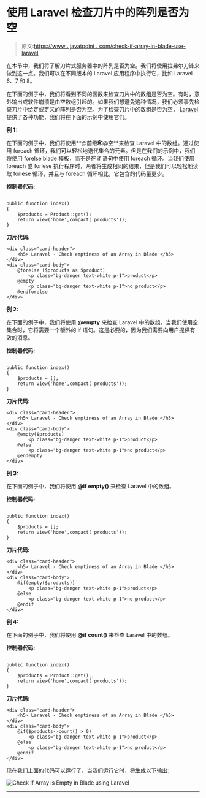 # 使用 Laravel 检查刀片中的阵列是否为空

> 原文:[https://www . javatpoint . com/check-if-array-in-blade-use-laravel](https://www.javatpoint.com/check-if-array-is-empty-in-blade-using-laravel)

在本节中，我们将了解刀片式服务器中的阵列是否为空。我们将使用拉弗尔刀锋来做到这一点。我们可以在不同版本的 Laravel 应用程序中执行它，比如 Laravel 6、7 和 8。

在下面的例子中，我们将看到不同的函数来检查刀片中的数组是否为空。有时，意外输出或软件崩溃是由空数组引起的。如果我们想避免这种情况，我们必须事先检查刀片中给定或定义的阵列是否为空。为了检查刀片中的数组是否为空， [Laravel](https://www.javatpoint.com/laravel) 提供了各种功能，我们将在下面的示例中使用它们。

**例 1:**

在下面的例子中，我们将使用**@前级**和**@空**来检查 Laravel 中的数组。通过使用 foreach 循环，我们可以轻松地迭代集合的元素。但是在我们的示例中，我们将使用 forelse blade 模板，而不是在 if 语句中使用 foreach 循环。当我们使用 foreach 或 forlese 执行程序时，两者将生成相同的结果，但是我们可以轻松地读取 forlese 循环，并且与 foreach 循环相比，它包含的代码量更少。

**控制器代码:**

```

public function index()
{
    $products = Product::get();
    return view('home',compact('products'));
}

```

**刀片代码:**

```
<div class="card-header">
    <h5> Laravel - Check emptiness of an Array in Blade </h5>
</div>
<div class="card-body">
    @forelse ($products as $product)
        <p class="bg-danger text-white p-1">product</p>
    @empty
        <p class="bg-danger text-white p-1">no product</p>
    @endforelse
</div>

```

**例 2:**

在下面的例子中，我们将使用 **@empty** 来检查 Laravel 中的数组。当我们使用空集合时，它将需要一个额外的 if 语句。这是必要的，因为我们需要向用户提供有效的消息。

**控制器代码:**

```

public function index()
{
    $products = [];
    return view('home',compact('products'));
}

```

**刀片代码:**

```
<div class="card-header">
    <h5> Laravel - Check emptiness of an Array in Blade </h5>
</div>
<div class="card-body">
    @empty($products)
        <p class="bg-danger text-white p-1">product</p>
    @else
        <p class="bg-danger text-white p-1">no product</p>
    @endempty
</div>

```

**例 3:**

在下面的例子中，我们将使用 **@if empty()** 来检查 Laravel 中的数组。

**控制器代码:**

```

public function index()
{
    $products = [];
    return view('home',compact('products'));
}

```

**刀片代码:**

```
<div class="card-header">
    <h5> Laravel - Check emptiness of an Array in Blade </h5>
</div>
<div class="card-body">
    @if(empty($products))
        <p class="bg-danger text-white p-1">product</p>
    @else
        <p class="bg-danger text-white p-1">no product</p>
    @endif
</div>

```

**例 4:**

在下面的例子中，我们将使用 **@if count()** 来检查 Laravel 中的数组。

**控制器代码:**

```

public function index()
{
    $products = Product::get();;
    return view('home',compact('products'));
}

```

**刀片代码:**

```
<div class="card-header">
    <h5> Laravel - Check emptiness of an Array in Blade </h5>
</div>
<div class="card-body">
    @if($products->count() > 0)
        <p class="bg-danger text-white p-1">product</p>
    @else
        <p class="bg-danger text-white p-1">no product</p>
    @endif
</div>

```

现在我们上面的代码可以运行了。当我们运行它时，将生成以下输出:

![Check If Array is Empty in Blade using Laravel](../Images/ecb561f055e08327557beb444bc0ba2d.png)

* * *